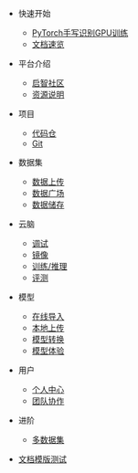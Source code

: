 <!-- docs/_sidebar.md -->

- 快速开始
    - [PyTorch手写识别GPU训练](quickstart/quickstartGPU.md)
    - [文档速览](quickstart/quickmenu.md)

- 平台介绍
    - [启智社区](intro/intro.md)
    - [资源说明](intro/resources.md)

- 项目
    - [代码仓](repo/repo.md)
    - [Git](repo/git.md)
- 数据集
    - [数据上传](dataset/upload.md)
    - [数据广场](dataset/hub.md)
    - [数据储存](dataset/store.md)

- 云脑
    - [调试](cloudbrain/debug.md)
    - [镜像](/cloudbrain/mirror.md)
    - [训练/推理](/cloudbrain/train.md)
    - [评测](/cloudbrain/eval.md)

- 模型
    - [在线导入](/model/import.md)
    - [本地上传](/model/upload.md)
    - [模型转换](/model/convert.md)
    - [模型体验](/model/space.md)

- 用户
    - [个人中心](/user/user.md)
    - [团队协作](/user/group.md)

- 进阶
    - [多数据集](/advanced/multidata.md)


- [文档模版测试](/plugin.md)